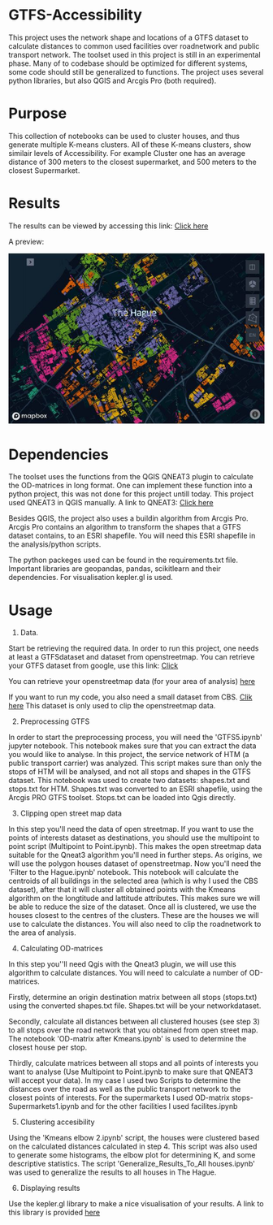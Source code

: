 # GTFS-Accessibility
This project uses the network shape and locations of a GTFS dataset to calculate distances to common used facilities over roadnetwork and public transport network. The toolset used in this project is still in an experimental phase. Many of to codebase should be optimized for different systems, some code should still be generalized to functions. The project uses several python libraries, but also QGIS and Arcgis Pro (both required).

# Purpose
This collection of notebooks can be used to cluster houses, and thus generate multiple K-means clusters. All of these K-means clusters, show similair levels of Accessibility. For example Cluster one has an average distance of 300 meters to the closest supermarket, and 500 meters to the closest Supermarket. 

# Results
The results can be viewed by accessing this link: [Click here](https://brunohermans.github.io/GTFS-Accessibility/first_results1.html)

A preview:

![Accesibility Levels](https://raw.githubusercontent.com/Brunohermans/GTFS-Accessibility/master/Preview%20Kepler.JPG)

# Dependencies
The toolset uses the functions from the QGIS QNEAT3 plugin to calculate the OD-matrices in long format. One can implement these function into a python project, this was not done for this project untill today. This project used QNEAT3 in QGIS manually. A link to QNEAT3: [Click here](https://root676.github.io/)

Besides QGIS, the project also uses a buildin algorithm from Arcgis Pro. Arcgis Pro contains an algorithm to transform the shapes that a GTFS dataset contains, to an ESRI shapefile. You will need this ESRI shapefile in the analysis/python scripts. 

The python packeges used can be found in the requirements.txt file. Important libraries are geopandas, pandas, scikitlearn and their dependencies. For visualisation kepler.gl is used. 

# Usage
1) Data.

Start be retrieving the required data. In order to run this project, one needs at least a GTFSdataset and dataset from openstreetmap. 
You can retrieve your GTFS dataset from google, use this link: [Click](https://code.google.com/archive/p/googletransitdatafeed/wikis/PublicFeeds.wiki)

You can retrieve your openstreetmap data (for your area of analysis) [here](https://download.geofabrik.de/)

If you want to run my code, you also need a small dataset from CBS. [Clik here](https://www.cbs.nl/nl-nl/dossier/nederland-regionaal/geografische-data/wijk-en-buurtkaart-2018) This dataset is only used to clip the openstreetmap data. 

2) Preprocessing GTFS

In order to start the preprocessing process, you will need the 'GTFS5.ipynb' jupyter notebook. This notebook makes sure that you can extract the data you would like to analyse. In this project, the service network of HTM (a public transport carrier) was analyzed. 
This script makes sure than only the stops of HTM will be analysed, and not all stops and shapes in the GTFS dataset. This notebook was used to create two datasets: shapes.txt and stops.txt for HTM. Shapes.txt was converted to an ESRI shapefile, using the Arcgis PRO GTFS toolset. Stops.txt can be loaded into Qgis directly. 

3) Clipping open street map data

In this step you'll need the data of open streetmap. If you want to use the points of interests dataset as destinations, you should use the multipoint to point script (Multipoint to Point.ipynb). This makes the open streetmap data suitable for the Qneat3 algorithm you'll need in further steps. As origins, we will use the polygon houses dataset of openstreetmap. Now you'll need the 'Filter to the Hague.ipynb' notebook. This notebook will calculate the centroids of all buildings in the selected area (which is why I used the CBS dataset), after that it will cluster all obtained points with the Kmeans algorithm on the longtitude and lattitude attributes. This makes sure we will be able to reduce the size of the dataset. Once all is clustered, we use the houses closest to the centres of the clusters. These are the houses we will use to calculate the distances. You will also need to clip the roadnetwork to the area of analysis. 

4) Calculating OD-matrices 

In this step you''ll need Qgis with the Qneat3 plugin, we will use this algorithm to calculate distances. You will need to calculate a number of OD-matrices. 

Firstly, determine an origin destination matrix between all stops (stops.txt) using the converted shapes.txt file. Shapes.txt will be your networkdataset. 

Secondly, calculate all distances between all clustered houses (see step 3) to all stops over the road network that you obtained from open street map. The notebook 'OD-matrix after Kmeans.ipynb' is used to determine the closest house per stop. 

Thirdly, calculate matrices between all stops and all points of interests you want to analyse (Use Multipoint to Point.ipynb to make sure that QNEAT3 will accept your data). In my case I used two Scripts to determine the distances over the road as well as the public transport network to the closest points of interests. For the supermarkets I used OD-matrix stops-Supermarkets1.ipynb and for the other facilities I used facilites.ipynb

5) Clustering accesibility 

Using the 'Kmeans elbow 2.ipynb' script, the houses were clustered based on the calculated distances calculated in step 4. This script was also used to generate some histograms, the elbow plot for determining K, and some descriptive statistics. The script 'Generalize_Results_To_All houses.ipynb' was used to generalize the results to all houses in The Hague.

6) Displaying results

Use the kepler.gl library to make a nice visualisation of your results. A link to this library is provided [here](https://kepler.gl/)


